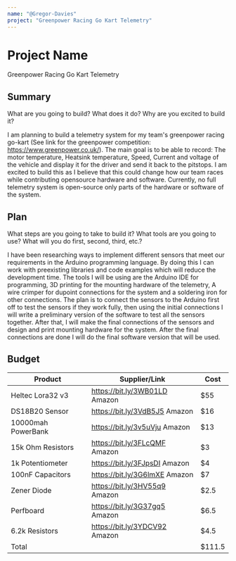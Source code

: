 ```yaml
---
name: "@Gregor-Davies"
project: "Greenpower Racing Go Kart Telemetry"
---
```


# Project Name

Greenpower Racing Go Kart Telemetry

## Summary

What are you going to build? What does it do? Why are you excited to build it?

I am planning to build a telemetry system for my team's greenpower racing go-kart (See link for the greenpower competition: https://www.greenpower.co.uk/). The main goal is to be able to record: The motor temperature, Heatsink temperature, Speed, Current and voltage of the vehicle and display it for the driver and send it back to the pitstops. I am excited to build this as I believe that this could change how our team races while contributing opensource hardware and software. Currently, no full telemetry system is open-source only parts of the hardware or software of the system.

## Plan

What steps are you going to take to build it? What tools are you going to use? What will you do first, second, third, etc.?

I have been researching ways to implement different sensors that meet our requirements in the Arduino programming language. By doing this I can work with preexisting libraries and code examples which will reduce the development time. The tools I will be using are the Arduino IDE for programming, 3D printing for the mounting hardware of the telemetry, A wire crimper for dupoint connections for the system and a soldering iron for other connections. The plan is to connect the sensors to the Arduino first off to test the sensors if they work fully, then using the initial connections I will write a preliminary version of the software to test all the sensors together. After that, I will make the final connections of the sensors and design and print mounting hardware for the system. After the final connections are done I will do the final software version that will be used.

## Budget

| Product         | Supplier/Link                         | Cost   |
| --------------- | ------------------------------------- | ------ |
| Heltec Lora32 v3  | https://bit.ly/3WB01LD Amazon | $55  |
| DS18B20 Sensor| https://bit.ly/3VdB5J5  Amazon | $16 |
| 10000mah PowerBank | https://bit.ly/3v5uVju Amazon | $13 |
| 15k Ohm Resistors | https://bit.ly/3FLcQMF Amazon | $3 |
| 1k Potentiometer | https://bit.ly/3FJpsDI Amazon | $4 |
| 100nF Capacitors| https://bit.ly/3G6lmXE Amazon| $7 |
| Zener Diode | https://bit.ly/3HV55q9 Amazon | $2.5 |
| Perfboard | https://bit.ly/3G37gq5 Amazon | $6.5 |
| 6.2k Resistors | https://bit.ly/3YDCV92 Amazon | $4.5 |
| Total           |                                       | $111.5 |

